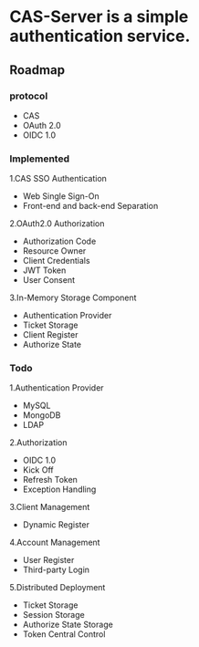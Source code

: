 # CAS-Server is a simple authentication service.

## Roadmap
### protocol
- CAS
- OAuth 2.0
- OIDC 1.0 

### Implemented
1.CAS SSO Authentication

- Web Single Sign-On
- Front-end and back-end Separation

2.OAuth2.0 Authorization

- Authorization Code
- Resource Owner
- Client Credentials
- JWT Token
- User Consent

3.In-Memory Storage Component 

- Authentication Provider
- Ticket Storage  
- Client Register
- Authorize State


### Todo
1.Authentication Provider

- MySQL
- MongoDB
- LDAP

2.Authorization

- OIDC 1.0
- Kick Off
- Refresh Token
- Exception Handling

3.Client Management

- Dynamic Register


4.Account Management

- User Register
- Third-party Login

5.Distributed Deployment

- Ticket Storage
- Session Storage
- Authorize State Storage
- Token Central Control


